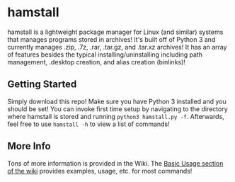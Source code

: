 # hamstall
hamstall is a lightweight package manager for Linux (and similar) systems that manages programs stored in archives! It's built off of Python 3 and currently manages .zip, .7z, .rar, .tar.gz, and .tar.xz archives! It has an array of features besides the typical installing/uninstalling including path management, .desktop creation, and alias creation (binlinks)!

## Getting Started
Simply download this repo! Make sure you have Python 3 installed and you should be set! You can invoke first time setup by navigating to the directory where hamstall is stored and running ```python3 hamstall.py -f```. Afterwards, feel free to use ```hamstall -h``` to view a list of commands!

## More Info
Tons of more information is provided in the Wiki. The [Basic Usage section of the wiki](https://github.com/hammy3502/hamstall/wiki/Basic-Usage) provides examples, usage, etc. for most commands!
